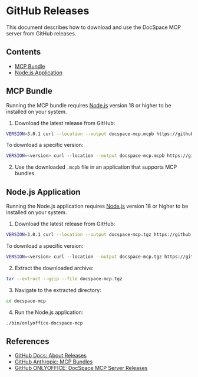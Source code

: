 # GitHub Releases

This document describes how to download and use the DocSpace MCP server from
GitHub releases.

## Contents

- [MCP Bundle](#mcp-bundle)
- [Node.js Application](#nodejs-application)

## MCP Bundle

Running the MCP bundle requires [Node.js] version 18 or higher to be installed
on your system.

1. Download the latest release from GitHub:

  ```sh
  VERSION=3.0.1 curl --location --output docspace-mcp.mcpb https://github.com/ONLYOFFICE/docspace-mcp/releases/v$VERSION/download/onlyoffice-docspace-mcp-$VERSION.mcpb
  ```

  To download a specific version:

  ```sh
  VERSION=<version> curl --location --output docspace-mcp.mcpb https://github.com/ONLYOFFICE/docspace-mcp/releases/v$VERSION/download/onlyoffice-docspace-mcp-$VERSION.mcpb
  ```

2. Use the downloaded `.mcpb` file in an application that supports MCP bundles.

## Node.js Application

Running the Node.js application requires [Node.js] version 18 or higher to be
installed on your system.

1. Download the latest release from GitHub:

  ```sh
  VERSION=3.0.1 curl --location --output docspace-mcp.tgz https://github.com/ONLYOFFICE/docspace-mcp/releases/v$VERSION/download/onlyoffice-docspace-mcp-$VERSION.tgz
  ```

  To download a specific version:

  ```sh
  VERSION=<version> curl --location --output docspace-mcp.tgz https://github.com/ONLYOFFICE/docspace-mcp/releases/v$VERSION/download/onlyoffice-docspace-mcp-$VERSION.tgz
  ```

2. Extract the downloaded archive:

  ```sh
  tar --extract --gzip --file docspace-mcp.tgz
  ```

3. Navigate to the extracted directory:

  ```sh
  cd docspace-mcp
  ```

4. Run the Node.js application:

  ```sh
  ./bin/onlyoffice-docspace-mcp
  ```

## References

- [GitHub Docs: About Releases]
- [GitHub Anthropic: MCP Bundles]
- [GitHub ONLYOFFICE: DocSpace MCP Server Releases]

<!-- Footnotes -->

[Node.js]: https://nodejs.org/

[GitHub Docs: About Releases]: https://docs.github.com/en/repositories/releasing-projects-on-github/about-releases
[GitHub Anthropic: MCP Bundles]: https://github.com/anthropics/mcpb/
[GitHub ONLYOFFICE: DocSpace MCP Server Releases]: https://github.com/ONLYOFFICE/docspace-mcp/releases/

